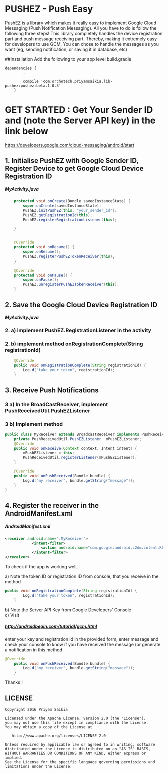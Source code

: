 <h1>PUSHEZ - Push Easy</h1>
PushEZ is a library which makes it really easy to implement Google Cloud Messaging (Push Notification Messaging). All you have to do is follow the following three steps! This library completely handles the device registration part and push message receiving part. Thereby, making it extremely easy for developers to use GCM.
You can chose to handle the messages as you want (eg, sending notification, or saving it in database, etc)

##Installation 
Add the following to your app level build.gradle
```
dependencies {
		.
		.
	    compile 'com.orchotech.priyamsaikia.lib-pushez:pushez:beta.1.0.3'
	}
```



<h1>GET STARTED : Get Your Sender ID and (note the Server API key) in the link below</h1>

https://developers.google.com/cloud-messaging/android/start

<h2>1. Initialise PushEZ with Google Sender ID, Register Device to get Google Cloud Device Registration ID</h2>
<h5> MyActivity.java </h5>

```java
    protected void onCreate(Bundle savedInstanceState) {
        super.onCreate(savedInstanceState);
        PushEZ.initPushEZ(this, "your_sender_id");
        PushEZ.getRegistrationId(this);
        PushEZ.registerRegistrationListener(this);
        
    }


    @Override
    protected void onResume() {
        super.onResume();
        PushEZ.registerPushEZTokenReceiver(this);
    }

    @Override
    protected void onPause() {
        super.onPause();
        PushEZ.unregisterPushEZTokenReceiver(this);
    }
```

<h2>2. Save the Google Cloud Device Registration ID</h2>
<h5>MyActivity.java</h5>
<h3>2. a) implement PushEZ.RegistrationListener in the activity </h3>
<h3>2. b) implement method onRegistrationComplete(String registrationId)</h3>


```java
    @Override
    public void onRegistrationComplete(String registrationId) {
        Log.d("take your token", registrationId);
    }
```
<h2>3. Receive Push Notifications </h2>
<h3>3 a) In the BroadCastReceiver, implement PushReceivedUtil.PushEZListener</h3>
<h3>3 b) Implement method</h3>

```java
public class MyReceiver extends BroadcastReceiver implements PushReceivedUtil.PushEZListener {
    private PushReceivedUtil.PushEZListener  mPushEZListener;
    @Override
    public void onReceive(Context context, Intent intent) {
        mPushEZListener = this;
        PushReceivedUtil.registerListener(mPushEZListener);
    }

    @Override
    public void onPushReceived(Bundle bundle) {
        Log.d("my receiver", bundle.getString("message"));
    }
}
```

<h2>4. Register the receiver in the AndroidManifest.xml</h2>
<h5>AndroidManifest.xml</h5>

```xml
<receiver android:name=".MyReceiver">
            <intent-filter>
                <action android:name="com.google.android.c2dm.intent.RECEIVE" />
            </intent-filter>
</receiver>
```
To check if the app is working well, 

a)  Note the token ID or registration ID from console, that you receive in the method 

```java
public void onRegistrationComplete(String registrationId) {
        Log.d("take your token", registrationId);
    }
```

b)  Note the Server API Key from Google Developers' Console     
c)  Visit <h5>http://androidbegin.com/tutorial/gcm.html </h5>enter your key and registration id in the provided form, enter message
  and check your console to know if you have received the message (or generate a notification in this method 

```java
@Override
    public void onPushReceived(Bundle bundle) {
        Log.d("my receiver", bundle.getString("message"));
    }
```

Thanks !
    
<h2>LICENSE</h2>

    Copyright 2016 Priyam Saikia

    Licensed under the Apache License, Version 2.0 (the "License");
    you may not use this file except in compliance with the License.
    You may obtain a copy of the License at

       http://www.apache.org/licenses/LICENSE-2.0

    Unless required by applicable law or agreed to in writing, software
    distributed under the License is distributed on an "AS IS" BASIS,
    WITHOUT WARRANTIES OR CONDITIONS OF ANY KIND, either express or implied.
    See the License for the specific language governing permissions and
    limitations under the License.



